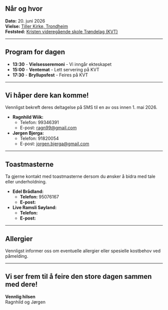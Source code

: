 ## Når og hvor
**Dato:** 20. juni 2026  
**Vielse:** [Tiller Kirke, Trondheim](https://maps.app.goo.gl/hkfsY3ov8hinKprd8)  
**Feststed:** [Kristen videregående skole Trøndelag (KVT)](https://maps.app.goo.gl/5hSVWrSvvbdmmyWz8)  

---

## Program for dagen
- **13:30** - **Vielsesseremoni** - Vi inngår ekteskapet
- **15:00** - **Ventemat** - Lett servering på KVT
- **17:30** - **Bryllupsfest** - Feires på KVT

---

## Vi håper dere kan komme!

Vennligst bekreft deres deltagelse på SMS til en av oss innen 1. mai 2026.

- **Ragnhild Wiik:**
  - Telefon: 99346391
  - E-post: ragn99@gmail.com
- **Jørgen Bjerga:**
  - Telefon: 91820054
  - E-post: jorgen.bjerga@gmail.com

---

## Toastmasterne

Ta gjerne kontakt med toastmasterne dersom du ønsker å bidra med tale eller underholdning.
- **Edel Brådland:** 
    - **Telefon:** 95076167
    - **E-post:** 
- **Live Ramsli Søyland:**
    - **Telefon:** 
    - **E-post:** 

---

## Allergier
Vennligst informer oss om eventuelle allergier eller spesielle kostbehov ved påmelding.

---

## Vi ser frem til å feire den store dagen sammen med dere!

**Vennlig hilsen**  
Ragnhild og Jørgen
